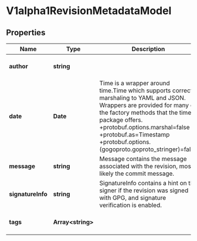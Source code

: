 # V1alpha1RevisionMetadataModel

## Properties

Name | Type | Description | Notes
------------ | ------------- | ------------- | -------------
**author** | **string** |  | [optional] [default to undefined]
**date** | **Date** | Time is a wrapper around time.Time which supports correct marshaling to YAML and JSON.  Wrappers are provided for many of the factory methods that the time package offers.  +protobuf.options.marshal&#x3D;false +protobuf.as&#x3D;Timestamp +protobuf.options.(gogoproto.goproto_stringer)&#x3D;false | [optional] [default to undefined]
**message** | **string** | Message contains the message associated with the revision, most likely the commit message. | [optional] [default to undefined]
**signatureInfo** | **string** | SignatureInfo contains a hint on the signer if the revision was signed with GPG, and signature verification is enabled. | [optional] [default to undefined]
**tags** | **Array&lt;string&gt;** |  | [optional] [default to undefined]



